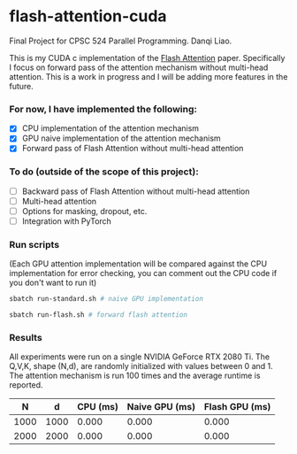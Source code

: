 # flash-attention-cuda

Final Project for CPSC 524 Parallel Programming. Danqi Liao.

This is my CUDA c implementation of the [Flash Attention](https://arxiv.org/abs/2205.14135) paper. Specifically I focus on forward pass of the attention mechanism without multi-head attention. This is a work in progress and I will be adding more features in the future.

### For now, I have implemented the following:
- [x] CPU implementation of the attention mechanism
- [x] GPU naive implementation of the attention mechanism
- [x] Forward pass of Flash Attention without multi-head attention

### To do (outside of the scope of this project):
- [ ] Backward pass of Flash Attention without multi-head attention
- [ ] Multi-head attention
- [ ] Options for masking, dropout, etc.
- [ ] Integration with PyTorch

### Run scripts
(Each GPU attention implementation will be compared against the CPU implementation for error checking, you can comment out the CPU code if you don't want to run it)

```bash
sbatch run-standard.sh # naive GPU implementation
```

```bash
sbatch run-flash.sh # forward flash attention
```

### Results
All experiments were run on a single NVIDIA GeForce RTX 2080 Ti. The Q,V,K, shape (N,d), are randomly initialized with values between 0 and 1. The attention mechanism is run 100 times and the average runtime is reported.

|  N  |  d  | CPU (ms) | Naive GPU (ms) | Flash GPU (ms) 
|-----|-----|----------|----------------|----------------|
| 1000| 1000| 0.000    | 0.000          | 0.000          |
| 2000| 2000| 0.000    | 0.000          | 0.000          |








